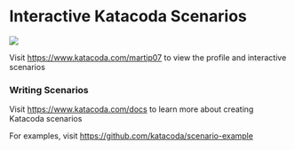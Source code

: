 # Interactive Katacoda Scenarios

[![](http://shields.katacoda.com/katacoda/martip07/count.svg)](https://www.katacoda.com/martip07 "Get your profile on Katacoda.com")

Visit https://www.katacoda.com/martip07 to view the profile and interactive scenarios

### Writing Scenarios
Visit https://www.katacoda.com/docs to learn more about creating Katacoda scenarios

For examples, visit https://github.com/katacoda/scenario-example

